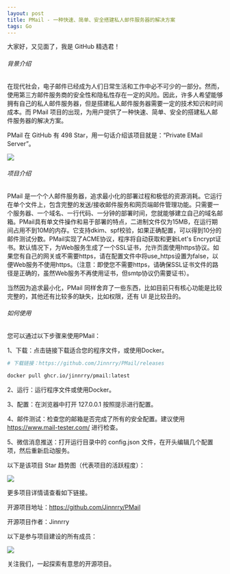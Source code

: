 ```yaml
---
layout: post
title: PMail - 一种快速、简单、安全搭建私人邮件服务器的解决方案
tags: Go
---
```


大家好，又见面了，我是 GitHub 精选君！

###### 背景介绍

在现代社会，电子邮件已经成为人们日常生活和工作中必不可少的一部分。然而，使用第三方邮件服务商的安全性和隐私性存在一定的风险。因此，许多人希望能够拥有自己的私人邮件服务器，但是搭建私人邮件服务器需要一定的技术知识和时间成本。而 PMail 项目的出现，为用户提供了一种快速、简单、安全的搭建私人邮件服务器的解决方案。

PMail 在 GitHub 有 498 Star，用一句话介绍该项目就是：“Private EMail Server”。


![](https://raw.githubusercontent.com/Jinnrry/PMail/master/./docs/en.gif)

###### 项目介绍

PMail 是一个个人邮件服务器，追求最小化的部署过程和极低的资源消耗。它运行在单个文件上，包含完整的发送/接收邮件服务和网页端邮件管理功能。只需要一个服务器、一个域名、一行代码、一分钟的部署时间，您就能够建立自己的域名邮箱。PMail具有单文件操作和易于部署的特点，二进制文件仅为15MB，在运行期间占用不到10M的内存。它支持dkim、spf校验，如果正确配置，可以得到10分的邮件测试分数。PMail实现了ACME协议，程序将自动获取和更新Let's Encrypt证书。默认情况下，为Web服务生成了一个SSL证书，允许页面使用https协议。如果您有自己的网关或不需要https，请在配置文件中将use_https设置为false，以便Web服务不使用https。（注意：即使您不需要https，请确保SSL证书文件的路径是正确的，虽然Web服务不再使用证书，但smtp协议仍需要证书）。

当然因为追求最小化，PMail 同样舍弃了一些东西，比如目前只有核心功能是比较完整的，其他还有比较多的缺失，比如权限，还有 UI 是比较丑的。

###### 如何使用

您可以通过以下步骤来使用PMail：

1、下载：点击链接下载适合您的程序文件，或使用Docker。

````bash
# 下载链接：https://github.com/Jinnrry/PMail/releases

docker pull ghcr.io/jinnrry/pmail:latest
````

2、运行：运行程序文件或使用Docker。

3、配置：在浏览器中打开 127.0.0.1 按照提示进行配置。

4、邮件测试：检查您的邮箱是否完成了所有的安全配置。建议使用 https://www.mail-tester.com/ 进行检查。

5、微信消息推送：打开运行目录中的 config.json 文件，在开头编辑几个配置项，然后重新启动服务。


以下是该项目 Star 趋势图（代表项目的活跃程度）：

![](https://api.star-history.com/svg?repos=Jinnrry/PMail&type=Timeline)

更多项目详情请查看如下链接。

开源项目地址：https://github.com/Jinnrry/PMail 

开源项目作者：Jinnrry

以下是参与项目建设的所有成员：

![](https://contrib.rocks/image?repo=Jinnrry/PMail)

关注我们，一起探索有意思的开源项目。

